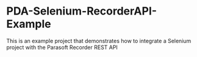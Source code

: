 # PDA-Selenium-RecorderAPI-Example
This is an example project that demonstrates how to integrate a Selenium project with the Parasoft Recorder REST API
